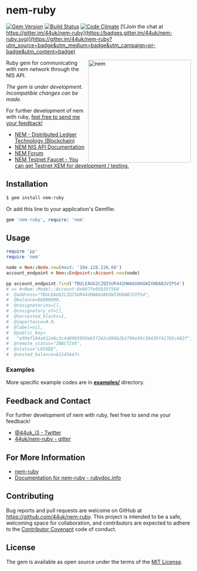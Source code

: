 # nem-ruby

[![Gem Version](https://badge.fury.io/rb/nem-ruby.svg)](https://badge.fury.io/rb/nem-ruby)
[![Build Status](https://travis-ci.org/44uk/nem-ruby.svg?branch=master)](https://travis-ci.org/44uk/nem-ruby)
[![Code Climate](https://codeclimate.com/github/44uk/nem-ruby/badges/gpa.svg)](https://codeclimate.com/github/44uk/nem-ruby)
[![Join the chat at https://gitter.im/44uk/nem-ruby](https://badges.gitter.im/44uk/nem-ruby.svg)](https://gitter.im/44uk/nem-ruby?utm_source=badge&utm_medium=badge&utm_campaign=pr-badge&utm_content=badge)

<img src="https://cloud.githubusercontent.com/assets/370508/24320282/a332d238-1175-11e7-96dc-75bc30e562d2.png" width="280" height="280" alt="nem" align="right" />

Ruby gem for communicating with nem network through the NIS API.

*The gem is under development. Incompatible changes can be made.*

For further development of nem with ruby, [feel free to send me your feedback!](#feedback-and-contact)

* [NEM \- Distributed Ledger Technology \(Blockchain\)](https://www.nem.io/)
* [NEM NIS API Documentation](https://nemproject.github.io/)
* [NEM Forum](https://forum.nem.io/)
* [NEM Testnet Faucet \- You can get Testnet XEM for development / testing.](http://test-nem-faucet.44uk.net/)

## Installation

```bash
$ gem install nem-ruby
```

Or add this line to your application's Gemfile:

```ruby
gem 'nem-ruby', require: 'nem'
```

## Usage

```ruby
require 'pp'
require 'nem'

node = Nem::Node.new(host: '104.128.226.60')
account_endpoint = Nem::Endpoint::Account.new(node)

pp account_endpoint.find('TBULEAUG2CZQISUR442HWA6UAKGWIXHDABJVIPS4')
# => #<Nem::Model::Account:0x007fe95b35f560
#  @address="TBULEAUG2CZQISUR442HWA6UAKGWIXHDABJVIPS4",
#  @balance=68000000,
#  @cosignatories=[],
#  @cosignatory_of=[],
#  @harvested_blocks=1,
#  @importance=0.0,
#  @label=nil,
#  @public_key=
#   "e59ef184a612d4c3c4d89b5950eb57262c69862b2f96e59c5043bf41765c482f",
#  @remote_status="INACTIVE",
#  @status="LOCKED",
#  @vested_balance=62145647>
```

### Examples

More specific example codes are in **[examples/](examples/)** directory.

## Feedback and Contact

For further development of nem with ruby, feel free to send me your feedback!

* [@44uk_i3 - Twitter](https://twitter.com/44uk_i3)
* [44uk/nem-ruby - gitter](https://gitter.im/44uk/nem-ruby)

## For More Information

* [nem\-ruby](https://44uk.github.io/nem-ruby/)
* [Documentation for nem-ruby - rubydoc.info](http://www.rubydoc.info/gems/nem-ruby)

## Contributing

Bug reports and pull requests are welcome on GitHub at https://github.com/44uk/nem-ruby. This project is intended to be a safe, welcoming space for collaboration, and contributors are expected to adhere to the [Contributor Covenant](http://contributor-covenant.org) code of conduct.

## License

The gem is available as open source under the terms of the [MIT License](LICENSE).
